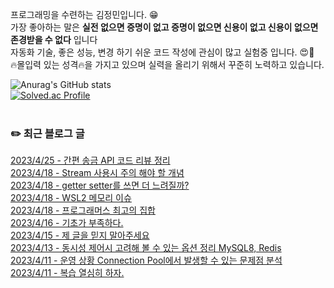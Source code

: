
프로그래밍을 수련하는 김정민입니다. 😁 <br>
가장 좋아하는 말은 **실전 없으면 증명이 없고 증명이 없으면 신용이 없고 신용이 없으면 존경받을 수 없다** 입니다 <br>
자동화 기술, 좋은 성능, 변경 하기 쉬운 코드 작성에 관심이 많고 실험중 입니다. 😍🧪 <br>
🔥몰입력 있는 성격🔥을 가지고 있으며 실력을 올리기 위해서 꾸준히 노력하고 있습니다. <br>

![Anurag's GitHub stats](https://github-readme-stats.vercel.app/api?username=jungmini0601&show_icons=true&theme=radical)<br>
[![Solved.ac Profile](http://mazassumnida.wtf/api/v2/generate_badge?boj=kJungmin)](https://solved.ac/kJungmin/)<br><br>
<h3>✏️ 최근 블로그 글</h3> 

[2023/4/25 - 간편 송금 API 코드 리뷰 정리](https://jungmini-laboratory.tistory.com/42) <br>
[2023/4/18 - Stream 사용시 주의 해야 할 개념](https://jungmini-laboratory.tistory.com/41) <br>
[2023/4/18 - getter setter를 쓰면 더 느려질까?](https://jungmini-laboratory.tistory.com/40) <br>
[2023/4/18 - WSL2 메모리 이슈](https://jungmini-laboratory.tistory.com/39) <br>
[2023/4/18 - 프로그래머스 최고의 집합](https://jungmini-laboratory.tistory.com/38) <br>
[2023/4/16 - 기초가 부족하다.](https://jungmini-laboratory.tistory.com/37) <br>
[2023/4/15 - 제 글을 믿지 말아주세요](https://jungmini-laboratory.tistory.com/notice/36) <br>
[2023/4/13 - 동시성 제어시 고려해 볼 수 있는 옵션 정리 MySQL8, Redis](https://jungmini-laboratory.tistory.com/35) <br>
[2023/4/11 - 운영 상황 Connection Pool에서 발생할 수 있는 문제점 분석](https://jungmini-laboratory.tistory.com/34) <br>
[2023/4/11 - 복습 열심히 하자.](https://jungmini-laboratory.tistory.com/33) <br>
